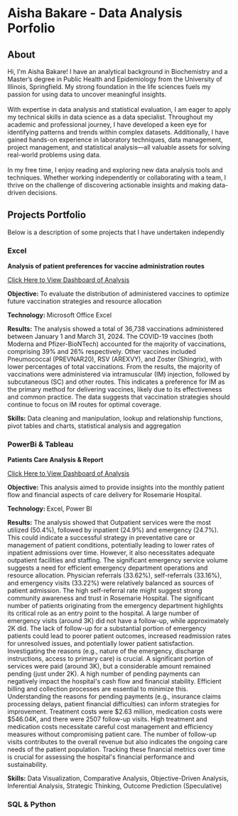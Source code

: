 <h1>Aisha Bakare - Data Analysis Porfolio</h1>
<h2>About</h2>
<p>Hi, I'm Aisha Bakare! I have an analytical background in Biochemistry and a Master’s degree in Public Health and Epidemiology from the University of Illinois, Springfield. My strong foundation in the life sciences fuels my passion for using data to uncover meaningful insights.<br></br>
With expertise in data analysis and statistical evaluation, I am eager to apply my technical skills in data science as a data specialist. Throughout my academic and professional journey, I have developed a keen eye for identifying patterns and trends within complex datasets. Additionally, I have gained hands-on experience in laboratory techniques, data management, project management, and statistical analysis—all valuable assets for solving real-world problems using data.<br></br>
In my free time, I enjoy reading and exploring new data analysis tools and techniques. Whether working independently or collaborating with a team, I thrive on the challenge of discovering actionable insights and making data-driven decisions.
</p>
<h2>Projects Portfolio</h2>
<p>Below is a description of some projects that I have undertaken independly</p>
<h3>Excel</h3>
<strong>Analysis of patient preferences for vaccine administration routes</strong>
<p><a href="https://github.com/aishanerd/data-analyst-porfolio/blob/main/Vaccine%20Report_Aisha%20Bakare_Created%20with%20Excel.pdf">Click Here to View Dashboard of Analysis</a></p>
<p><Strong>Objective: </Strong>To evaluate the distribution of administered vaccines to optimize future vaccination strategies and resource allocation</p>
<p><Strong>Technology: </Strong>Microsoft Office Excel</p>
<p><Strong>Results:</Strong> The analysis showed a total of 36,738 vaccinations administered between January 1 and March 31, 2024. 
The COVID-19 vaccines (both Moderna and Pfizer-BioNTech) accounted for the majority of vaccinations, comprising 39% and 26% respectively. Other vaccines included Pneumococcal (PREVNAR20), RSV (AREXVY), and Zoster (Shingrix), with lower percentages of total vaccinations.
From the results, the majority of vaccinations were administered via intramuscular (IM) injection, followed by subcutaneous (SC) and other routes. This indicates a preference for IM as the primary method for delivering vaccines, likely due to its effectiveness and common practice. The data suggests that vaccination strategies should continue to focus on IM routes for optimal coverage.
</p>
<p><Strong>Skills:</Strong> Data cleaning and manipulation, lookup and relationship functions, pivot tables and charts, statistical analysis and aggregation
</p>

<h3>PowerBi & Tableau</h3>
<strong>Patients Care Analysis & Report</strong>
<p><a href="https://github.com/aishanerd/data-analyst-porfolio/blob/main/Monthly%20Patient%20Care%20Report.pdf">Click Here to View Dashboard of Analysis</a></p>
<p><Strong>Objective: </Strong>This analysis aimed to provide insights into the monthly patient flow and financial aspects of care delivery for Rosemarie Hospital.</p>
<p><Strong>Technology: </Strong>Excel, Power BI</p>
<p><Strong>Results:</Strong> The analysis showed that Outpatient services were the most utilized (50.4%), followed by inpatient (24.9%) and emergency (24.7%). This could indicate a successful strategy in preventative care or management of patient conditions, potentially leading to lower rates of inpatient admissions over time. However, it also necessitates adequate outpatient facilities and staffing. The significant emergency service volume suggests a need for efficient emergency department operations and resource allocation.
Physician referrals (33.62%), self-referrals (33.16%), and emergency visits (33.22%) were relatively balanced as sources of patient admission. The high self-referral rate might suggest strong community awareness and trust in Rosemarie Hospital. The significant number of patients originating from the emergency department highlights its critical role as an entry point to the hospital.
A large number of emergency visits (around 3K) did not have a follow-up, while approximately 2K did. The lack of follow-up for a substantial portion of emergency patients could lead to poorer patient outcomes, increased readmission rates for unresolved issues, and potentially lower patient satisfaction. Investigating the reasons (e.g., nature of the emergency, discharge instructions, access to primary care) is crucial. 
A significant portion of services were paid (around 3K), but a considerable amount remained pending (just under 2K). A high number of pending payments can negatively impact the hospital's cash flow and financial stability. Efficient billing and collection processes are essential to minimize this. Understanding the reasons for pending payments (e.g., insurance claims processing delays, patient financial difficulties) can inform strategies for improvement.
Treatment costs were $2.63 million, medication costs were $546.04K, and there were 2507 follow-up visits. High treatment and medication costs necessitate careful cost management and efficiency measures without compromising patient care. The number of follow-up visits contributes to the overall revenue but also indicates the ongoing care needs of the patient population. Tracking these financial metrics over time is crucial for assessing the hospital's financial performance and sustainability.

</p>
<p><Strong>Skills:</Strong> Data Visualization, Comparative Analysis, Objective-Driven Analysis, Inferential Analysis, Strategic Thinking, Outcome Prediction (Speculative)
</p>

<h3>SQL & Python</h3>
